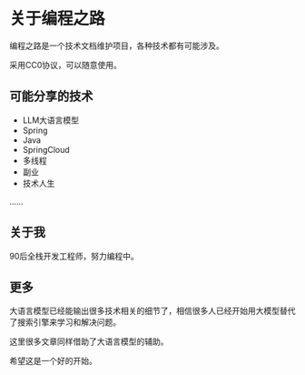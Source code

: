 # 关于编程之路

编程之路是一个技术文档维护项目，各种技术都有可能涉及。

采用CC0协议，可以随意使用。

## 可能分享的技术

- LLM大语言模型
- Spring
- Java
- SpringCloud
- 多线程
- 副业
- 技术人生

……

## 关于我

90后全栈开发工程师，努力编程中。

## 更多

大语言模型已经能输出很多技术相关的细节了，相信很多人已经开始用大模型替代了搜索引擎来学习和解决问题。

这里很多文章同样借助了大语言模型的辅助。

希望这是一个好的开始。
